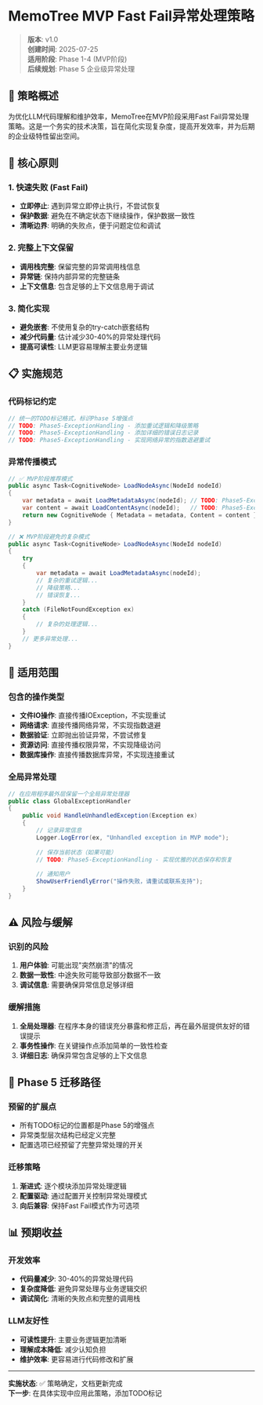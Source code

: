 # MemoTree MVP Fast Fail异常处理策略

> **版本**: v1.0  
> **创建时间**: 2025-07-25  
> **适用阶段**: Phase 1-4 (MVP阶段)  
> **后续规划**: Phase 5 企业级异常处理  

## 🎯 策略概述

为优化LLM代码理解和维护效率，MemoTree在MVP阶段采用Fast Fail异常处理策略。这是一个务实的技术决策，旨在简化实现复杂度，提高开发效率，并为后期的企业级特性留出空间。

## 🔑 核心原则

### 1. 快速失败 (Fast Fail)
- **立即停止**: 遇到异常立即停止执行，不尝试恢复
- **保护数据**: 避免在不确定状态下继续操作，保护数据一致性
- **清晰边界**: 明确的失败点，便于问题定位和调试

### 2. 完整上下文保留
- **调用栈完整**: 保留完整的异常调用栈信息
- **异常链**: 保持内部异常的完整链条
- **上下文信息**: 包含足够的上下文信息用于调试

### 3. 简化实现
- **避免嵌套**: 不使用复杂的try-catch嵌套结构
- **减少代码量**: 估计减少30-40%的异常处理代码
- **提高可读性**: LLM更容易理解主要业务逻辑

## 📋 实施规范

### 代码标记约定
```csharp
// 统一的TODO标记格式，标识Phase 5增强点
// TODO: Phase5-ExceptionHandling - 添加重试逻辑和降级策略
// TODO: Phase5-ExceptionHandling - 添加详细的错误日志记录
// TODO: Phase5-ExceptionHandling - 实现网络异常的指数退避重试
```

### 异常传播模式
```csharp
// ✅ MVP阶段推荐模式
public async Task<CognitiveNode> LoadNodeAsync(NodeId nodeId)
{
    var metadata = await LoadMetadataAsync(nodeId); // TODO: Phase5-ExceptionHandling - 添加重试逻辑
    var content = await LoadContentAsync(nodeId);   // TODO: Phase5-ExceptionHandling - 添加异常恢复
    return new CognitiveNode { Metadata = metadata, Content = content };
}

// ❌ MVP阶段避免的复杂模式
public async Task<CognitiveNode> LoadNodeAsync(NodeId nodeId)
{
    try 
    {
        var metadata = await LoadMetadataAsync(nodeId);
        // 复杂的重试逻辑...
        // 降级策略...
        // 错误恢复...
    }
    catch (FileNotFoundException ex)
    {
        // 复杂的处理逻辑...
    }
    // 更多异常处理...
}
```

## 🎯 适用范围

### 包含的操作类型
- **文件IO操作**: 直接传播IOException，不实现重试
- **网络请求**: 直接传播网络异常，不实现指数退避
- **数据验证**: 立即抛出验证异常，不尝试修复
- **资源访问**: 直接传播权限异常，不实现降级访问
- **数据库操作**: 直接传播数据库异常，不实现连接重试

### 全局异常处理
```csharp
// 在应用程序最外层保留一个全局异常处理器
public class GlobalExceptionHandler
{
    public void HandleUnhandledException(Exception ex)
    {
        // 记录异常信息
        Logger.LogError(ex, "Unhandled exception in MVP mode");
        
        // 保存当前状态（如果可能）
        // TODO: Phase5-ExceptionHandling - 实现优雅的状态保存和恢复
        
        // 通知用户
        ShowUserFriendlyError("操作失败，请重试或联系支持");
    }
}
```

## ⚠️ 风险与缓解

### 识别的风险
1. **用户体验**: 可能出现"突然崩溃"的情况
2. **数据一致性**: 中途失败可能导致部分数据不一致
3. **调试信息**: 需要确保异常信息足够详细

### 缓解措施
1. **全局处理器**: 在程序本身的错误充分暴露和修正后，再在最外层提供友好的错误提示
2. **事务性操作**: 在关键操作点添加简单的一致性检查
3. **详细日志**: 确保异常包含足够的上下文信息

## 🚀 Phase 5 迁移路径

### 预留的扩展点
- 所有TODO标记的位置都是Phase 5的增强点
- 异常类型层次结构已经定义完整
- 配置选项已经预留了完整异常处理的开关

### 迁移策略
1. **渐进式**: 逐个模块添加异常处理逻辑
2. **配置驱动**: 通过配置开关控制异常处理模式
3. **向后兼容**: 保持Fast Fail模式作为可选项

## 📊 预期收益

### 开发效率
- **代码量减少**: 30-40%的异常处理代码
- **复杂度降低**: 避免异常处理与业务逻辑交织
- **调试简化**: 清晰的失败点和完整的调用栈

### LLM友好性
- **可读性提升**: 主要业务逻辑更加清晰
- **理解成本降低**: 减少认知负担
- **维护效率**: 更容易进行代码修改和扩展

---

**实施状态**: ✅ 策略确定，文档更新完成  
**下一步**: 在具体实现中应用此策略，添加TODO标记
